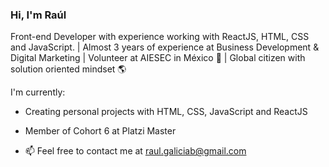 ### Hi, I'm Raúl

Front-end Developer with experience working with ReactJS, HTML, CSS and JavaScript. | Almost 3 years of experience at Business Development & Digital Marketing | Volunteer at AIESEC in México 💙 | Global citizen with solution oriented mindset 🌎

I'm currently:

* Creating personal projects with HTML, CSS, JavaScript and ReactJS
* Member of Cohort 6 at Platzi Master


* 📫 Feel free to contact me at raul.galiciab@gmail.com
